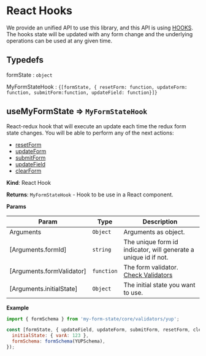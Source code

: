 # React Hooks

We provide an unified API to use this library, and this API is using <a href="https://reactjs.org/docs/hooks-intro.html">HOOKS</a>. The hooks state will be updated with any form change and the underlying operations can be used at any given time.

## Typedefs

<dl>
<dt><a>formState</a> : <code>object</code></dt>
<dd></dd>
</dl>

<dl>
<dt><a>MyFormStateHook</a> : <code>{[formState, { resetForm: function, updateForm: function, submitForm:function, updateField: function}]}</code></dt>
<dd></dd>
</dl>

## useMyFormState ⇒ <code>MyFormStateHook</code>

React-redux hook that will execute an update each time the redux form state changes. You will be able to
perform any of the next actions:

- <a href="/#/redux/operations/README#resetform">resetForm</a>
- <a href="/#/redux/operations/README#updateform">updateForm</a>
- <a href="/#/redux/operations/README#submitform">submitForm</a>
- <a href="/#/redux/operations/README#updatefield">updateField</a>
- <a href="/#/redux/operations/README#clearform">clearForm</a>

**Kind**: React Hook

**Returns**: <code>MyFormStateHook</code> - Hook to be use in a React component.

**Params**

| Param                     | Type                  | Description                                                                  |
| ------------------------- | --------------------- | ---------------------------------------------------------------------------- |
| Arguments                 | <code>Object</code>   | Arguments as object.                                                         |
| [Arguments.formId]        | <code>string</code>   | The unique form id indicator, will generate a unique id if not.              |
| [Arguments.formValidator] | <code>function</code> | The form validator. <a href="/#/core/validators/README">Check Validators</a> |
| [Arguments.initialState]  | <code>Object</code>   | The initial state you want to use.                                           |

**Example**

```js
import { formSchema } from 'my-form-state/core/validators/yup';

const [formState, { updateField, updateForm, submitForm, resetForm, clearForm }] = useMyFormState({
  initialState: { varA: 123 },
  formSchema: formSchema(YUPSchema),
});
```
